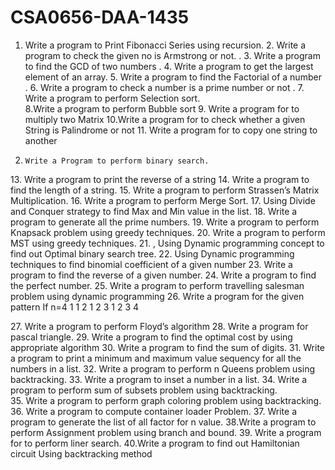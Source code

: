 # CSA0656-DAA-1435
1. 	Write a program to Print Fibonacci Series using recursion. 
2.⁠ ⁠Write a program to check the given no is Armstrong or not.  .
3.⁠ ⁠Write a program to find the GCD of two numbers .
4.⁠ ⁠Write a program to get the largest element of an array. 
5.⁠ ⁠Write a program  to find the Factorial of a number .
6.⁠ ⁠Write a program  to check a number is a prime number or not .
7.⁠ ⁠Write a program   to perform Selection sort.  
8.Write a program   to perform Bubble sort
9.⁠ ⁠Write a program for to multiply two Matrix 
10.Write a program for to check whether a given String is Palindrome or  not
11.⁠ ⁠Write a program for to copy one string to another 
12. 	Write a Program to perform binary search.
13.⁠ ⁠Write a program   to print the reverse of a string
14.⁠ ⁠Write a program   to find the length of a string.
15.⁠ ⁠Write a program to perform Strassen’s Matrix Multiplication.
16.⁠ ⁠Write a program to perform Merge Sort.
17.⁠ ⁠Using Divide and Conquer strategy to find Max and Min value in the list.
18.⁠ ⁠Write a program   to generate all the prime numbers.
19.	 Write a program to perform Knapsack problem using greedy techniques.
20.⁠ ⁠Write a program to perform MST using greedy techniques.
21.⁠ ⁠, Using Dynamic programming concept to find out Optimal binary search tree.
22.⁠ ⁠Using Dynamic programming techniques to find binomial coefficient of a given number
23.⁠ ⁠Write a program   to find the reverse of a given number.
24.⁠ ⁠Write a program   to find the perfect number.
25.⁠ ⁠Write a program to perform travelling salesman problem using dynamic programming
26.⁠ ⁠Write a program for the given pattern
   If n=4                                         1
                                                1 	2
                                              1    2    3
                                            1   2    3    4

27.⁠ ⁠Write a program to perform Floyd’s algorithm
28.	 Write a program for pascal triangle.
29.⁠ ⁠Write a program to find the optimal cost by using appropriate algorithm
30.⁠ ⁠Write a program to find the sum of digits.
31.⁠ ⁠Write a program to print a minimum and maximum value sequency for all the numbers in a list.
32.⁠ ⁠Write a program to perform n Queens problem using backtracking.
33.⁠ ⁠Write a program to inset a number in a list.
34. Write a program to perform sum of subsets problem using backtracking.               
35. Write a program to perform graph coloring problem using backtracking.
36. Write a program to compute container loader Problem.
37. Write a program to generate the list of all factor for n value.
38.Write a program to perform Assignment problem using branch and bound.
39. Write a program for to perform liner search.
40.Write a program to find out Hamiltonian circuit Using backtracking method
